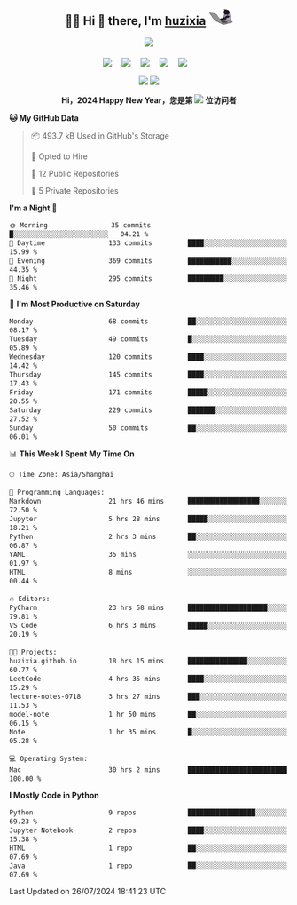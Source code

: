 <div align="center">

## :woman_technologist: Hi 👋 there, I'm [huzixia](https://huzixia.github.io/) <img height="30" src="images/work.gif" />

  <!-- dynamic typing effect 动态打字效果 -->
  <div>
    <a href="https://huzixia.github.io/">
      <img src="https://readme-typing-svg.demolab.com?font=Fira+Code&pause=1000&width=435&lines=console.log(%22Hello%2C%20World%22);胡同学祝您心想事成!&center=true&size=27" />
    </a>
  </div>

  <div>&nbsp;</div>

  <!-- profile logo 个人资料徽标 -->
  <div>
    <a href="https://huzixia.github.io/"><img src="https://img.shields.io/badge/Website-博客-orange" /></a>&emsp;
    <a href="https://www.zhihu.com/people/hu-zi-xia-91"><img src="https://img.shields.io/badge/ZhiHu-知乎-blue" /></a>&emsp;
    <a href="https://twitter.com/zixia80631/"><img src="https://img.shields.io/badge/Twitter-推特-black" /></a>&emsp;
    <a href="https://github.com/HuZixia/Text2Video/assets/38995480/244e64be-3dc4-46bb-8aff-523d8a235a1e"><img src="https://img.shields.io/badge/WeChat-微信-07c160" /></a>&emsp;
    <a href="https://www.cnblogs.com/huzixia"><img src="https://img.shields.io/badge/CnBlog-博客园-yellow" /></a>&emsp;

  </div>

[//]: # (### Github Stats)

 <p>
   <img src="https://github-readme-stats.vercel.app/api?username=HuZixia&rank_icon=github&theme=react&border_color=61dafb&hide_border=true" />
   <img src="https://github-readme-stats.vercel.app/api/top-langs/?username=HuZixia&hide=c%23,powershell,Mathematica,Ruby,Objective-C,Objective-C%2b%2b,Cuda&title_color=61dafb&text_color=ffffff&icon_color=61dafb&bg_color=20232a&langs_count=8&layout=compact&border_color=61dafb&hide_border=true&size_weight=0.5&count_weight=0.5" />
 </p>

</div>

<div align="center"><b>Hi，2024 Happy New Year，您是第 <img src="https://profile-counter.glitch.me/HuZixia/count.svg"></img> 位访问者</b></div>


[//]: # (*   Github Stats)
[//]: # (![Top Langs]&#40;https://github-readme-stats.vercel.app/api/top-langs/?username=HuZixia\&layout=compact&#41;)
[//]: # (![HuZixia's GitHub stats]&#40;https://github-readme-stats.vercel.app/api?username=HuZixia\&rank_icon=github&theme=tokyonight&#41;)


<!--START_SECTION:waka-->
**🐱 My GitHub Data** 

> 📦 493.7 kB Used in GitHub's Storage 
 > 
> 💼 Opted to Hire
 > 
> 📜 12 Public Repositories 
 > 
> 🔑 5 Private Repositories 
 > 
**I'm a Night 🦉** 

```text
🌞 Morning                35 commits          █░░░░░░░░░░░░░░░░░░░░░░░░   04.21 % 
🌆 Daytime                133 commits         ████░░░░░░░░░░░░░░░░░░░░░   15.99 % 
🌃 Evening                369 commits         ███████████░░░░░░░░░░░░░░   44.35 % 
🌙 Night                  295 commits         █████████░░░░░░░░░░░░░░░░   35.46 % 
```
📅 **I'm Most Productive on Saturday** 

```text
Monday                   68 commits          ██░░░░░░░░░░░░░░░░░░░░░░░   08.17 % 
Tuesday                  49 commits          █░░░░░░░░░░░░░░░░░░░░░░░░   05.89 % 
Wednesday                120 commits         ████░░░░░░░░░░░░░░░░░░░░░   14.42 % 
Thursday                 145 commits         ████░░░░░░░░░░░░░░░░░░░░░   17.43 % 
Friday                   171 commits         █████░░░░░░░░░░░░░░░░░░░░   20.55 % 
Saturday                 229 commits         ███████░░░░░░░░░░░░░░░░░░   27.52 % 
Sunday                   50 commits          ██░░░░░░░░░░░░░░░░░░░░░░░   06.01 % 
```


📊 **This Week I Spent My Time On** 

```text
🕑︎ Time Zone: Asia/Shanghai

💬 Programming Languages: 
Markdown                 21 hrs 46 mins      ██████████████████░░░░░░░   72.50 % 
Jupyter                  5 hrs 28 mins       █████░░░░░░░░░░░░░░░░░░░░   18.21 % 
Python                   2 hrs 3 mins        ██░░░░░░░░░░░░░░░░░░░░░░░   06.87 % 
YAML                     35 mins             ░░░░░░░░░░░░░░░░░░░░░░░░░   01.97 % 
HTML                     8 mins              ░░░░░░░░░░░░░░░░░░░░░░░░░   00.44 % 

🔥 Editors: 
PyCharm                  23 hrs 58 mins      ████████████████████░░░░░   79.81 % 
VS Code                  6 hrs 3 mins        █████░░░░░░░░░░░░░░░░░░░░   20.19 % 

🐱‍💻 Projects: 
huzixia.github.io        18 hrs 15 mins      ███████████████░░░░░░░░░░   60.77 % 
LeetCode                 4 hrs 35 mins       ████░░░░░░░░░░░░░░░░░░░░░   15.29 % 
lecture-notes-0718       3 hrs 27 mins       ███░░░░░░░░░░░░░░░░░░░░░░   11.53 % 
model-note               1 hr 50 mins        ██░░░░░░░░░░░░░░░░░░░░░░░   06.15 % 
Note                     1 hr 35 mins        █░░░░░░░░░░░░░░░░░░░░░░░░   05.28 % 

💻 Operating System: 
Mac                      30 hrs 2 mins       █████████████████████████   100.00 % 
```

**I Mostly Code in Python** 

```text
Python                   9 repos             █████████████████░░░░░░░░   69.23 % 
Jupyter Notebook         2 repos             ████░░░░░░░░░░░░░░░░░░░░░   15.38 % 
HTML                     1 repo              ██░░░░░░░░░░░░░░░░░░░░░░░   07.69 % 
Java                     1 repo              ██░░░░░░░░░░░░░░░░░░░░░░░   07.69 % 
```




 Last Updated on 26/07/2024 18:41:23 UTC
<!--END_SECTION:waka-->


<!--
**HuZixia/HuZixia** is a ✨ _special_ ✨ repository because its `README.md` (this file) appears on your GitHub profile.

Here are some ideas to get you started:

- 🔭 I’m currently working on ...
- 🌱 I’m currently learning ...
- 👯 I’m looking to collaborate on ...
- 🤔 I’m looking for help with ...
- 💬 Ask me about ...
- 📫 How to reach me: ...
- 😄 Pronouns: ...
- ⚡ Fun fact: ...
-->
